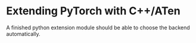 # Extending PyTorch with C++/ATen

A finished python extension module should be able to choose the backend automatically.
